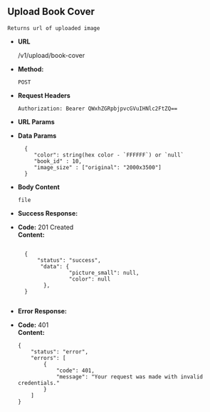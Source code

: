**Upload Book Cover**
----
    Returns url of uploaded image

* **URL**

    /v1/upload/book-cover

* **Method:**

    `POST`

*  **Request Headers**

    `Authorization: Bearer QWxhZGRpbjpvcGVuIHNlc2FtZQ==`
    
*  **URL Params**

 * **Data Params**
   
     ```
       {
          "color": string(hex color - `FFFFFF`) or `null`
          "book_id" : 10,
          "image_size" : ["original": "2000x3500"]
       }
     ```

* **Body Content**

   `file`

* **Success Response:**

* **Code:** 201 Created <br />
**Content:**
    ```
  
      {
          "status": "success",
           "data": {
                    "picture_small": null,
                    "color": null
            },
      }
     
    ```

* **Error Response:**

* **Code:** 401 <br />
**Content:**
    ```
    {
        "status": "error",
        "errors": [
            {
                "code": 401,
                "message": "Your request was made with invalid credentials."
            }
        ]
    }
    ```

